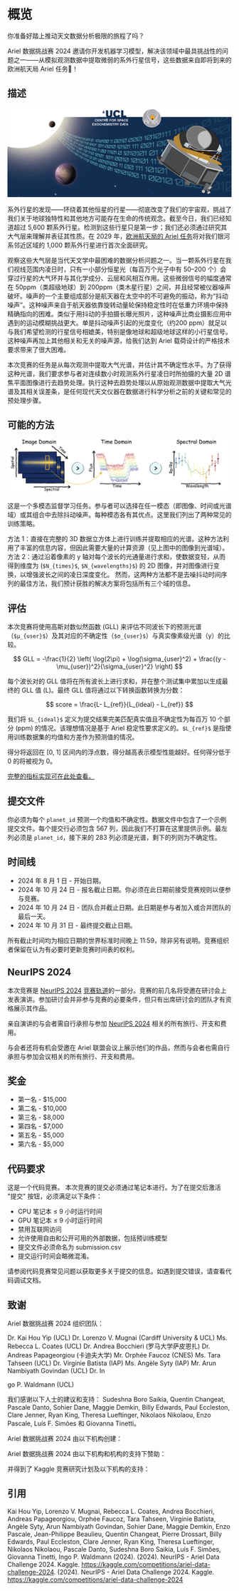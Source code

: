 # 概览

你准备好踏上推动天文数据分析极限的旅程了吗？

Ariel 数据挑战赛 2024 邀请你开发机器学习模型，解决该领域中最具挑战性的问题之一——从模拟观测数据中提取微弱的系外行星信号，这些数据来自即将到来的欧洲航天局 Ariel 任务🚀！

## 描述

![](./assets/ariel_description_image.png)

系外行星的发现——环绕着其他恒星的行星——彻底改变了我们的宇宙观，挑战了我们关于地球独特性和其他地方可能存在生命的传统观念。截至今日，我们已经知道超过 5,600 颗系外行星。检测到这些行星只是第一步；我们还必须通过研究其大气层来理解并表征其性质。在 2029 年，[欧洲航天局的 Ariel 任务](https://arielmission.space/)将对我们银河系邻近区域的 1,000 颗系外行星进行首次全面研究。

观察这些大气层是当代天文学中最困难的数据分析问题之一。当一颗系外行星在我们视线范围内凌日时，只有一小部分恒星光（每百万个光子中有 50–200 个）会穿过行星的大气环并与其化学成分、云层和风相互作用。这些微弱信号的幅度通常在 50ppm（类超级地球）到 200ppm（类木星行星）之间，并且经常被仪器噪声破坏。噪声的一个主要组成部分是航天器在太空中的不可避免的振动，称为“抖动噪声”。这种噪声来自于航天器依靠旋转动量轮保持稳定性时在低重力环境中保持精确指向的困难。类似于用抖动的手拍摄长曝光照片，这种噪声比商业摄影应用中遇到的运动模糊挑战更大。单是抖动噪声引起的光度变化（约200 ppm）就足以与我们希望检测的行星信号相媲美，特别是像地球和超级地球这样的小行星信号。这种噪声再加上其他相关和无关的噪声源，给我们达到 Ariel 载荷设计的严格技术要求带来了很大困难。

本次竞赛的任务是从每次观测中提取大气光谱，并估计其不确定性水平。为了获得这种光谱，我们要求参与者对连续数小时观测系外行星凌日时所拍摄的大量 2D 谱焦平面图像进行去趋势处理。执行这种去趋势处理以从原始观测数据中提取大气光谱及其相关误差条，是任何现代天文仪器在数据进行科学分析之前的关键和常见的预处理步骤。

## 可能的方法

![](./assets/inbox_18942071_d43f0c5cd9f93fc2c334ec42f0cdd95b_data_reduction.jpg)

这是一个多模态监督学习任务。参与者可以选择在任一模态（即图像、时间或光谱域）或其组合中去除抖动噪声。每种模态各有其优点。这里我们列出了两种常见的训练策略。

方法 1：直接在完整的 3D 数据立方体上进行训练并提取相应的光谱。这种方法利用了丰富的信息内容，但因此需要大量的计算资源（见上图中的图像到光谱域）。
方法 2：通过沿着像素的 y 轴对每个波长的光通量进行求和，使数据变轻，从而得到维度为 (`$N_{times}$`, `$N_{wavelengths}$`) 的 2D 图像，并对图像进行变换，以增强波长之间的凌日深度变化。
然而，这两种方法都不是去噪抖动时间序列的最佳方法，我们预计获胜的解决方案将包括所有三个域的信息。

## 评估

本次竞赛将使用高斯对数似然函数 (GLL) 来评估不同波长下的预测光谱（`$μ_{user}$`）及其对应的不确定性（`$σ_{user}$`）与真实像素级光谱（y）的比较。

$$
GLL = -\frac{1}{2} \left( \log(2\pi) + \log(\sigma_{user}^2) + \frac{(y - \mu_{user})^2}{\sigma_{user}^2} \right)
$$

每个波长对的 GLL 值将在所有波长上进行求和，并在整个测试集中累加以生成最终的 GLL 值 (L)。最终 GLL 值将通过以下转换函数转换为分数：

$$
score = \frac{L- L_{ref}}{L_{ideal} - L_{ref}}
$$

我们将 `$L_{ideal}$` 定义为提交结果完美匹配真实值且不确定性为每百万 10 个部分 (ppm) 的情况。该理想情况是基于 Ariel 稳定性要求定义的。`$L_{ref}$` 是指使用训练数据集的均值和方差作为预测值的情况。

得分将返回在 [0, 1] 区间内的浮点数，得分越高表示模型性能越好。任何得分低于 0 的将被视为 0。

[完整的指标实现可在此处查看。](https://www.kaggle.com/code/metric/ariel-gaussian-log-likelihood)

## 提交文件

你必须为每个 `planet_id` 预测一个均值和不确定性。数据文件中包含了一个示例提交文件。每个提交行必须包含 567 列，因此我们不打算在这里提供示例。最左列必须是 `planet_id`，接下来的 283 列必须是光谱，剩下的列则为不确定性。

## 时间线

* 2024 年 8 月 1 日 - 开始日期。
* 2024 年 10 月 24 日 - 报名截止日期。你必须在此日期前接受竞赛规则以便参与竞赛。
* 2024 年 10 月 24 日 - 团队合并截止日期。此日期是参与者加入或合并团队的最后一天。
* 2024 年 10 月 31 日 - 最终提交截止日期。

所有截止时间均为相应日期的世界标准时间晚上 11:59，除非另有说明。竞赛组织者保留在认为有必要时更新竞赛时间表的权利。

## NeurIPS 2024

本次竞赛是 [NeurIPS 2024](https://neurips.cc/Conferences/2024) [竞赛轨道](https://blog.neurips.cc/2024/06/04/neurips-2024-competitions-announced/)的一部分。竞赛的前几名将受邀在研讨会上发表演讲。参加研讨会并非参与竞赛的必要条件，但只有出席研讨会的团队才有资格展示其作品。

亲自演讲的与会者需自行承担与参加 [NeurIPS 2024](https://neurips.cc/Conferences/2024) 相关的所有旅行、开支和费用。

与会者还将有机会受邀在 Ariel 联盟会议上展示他们的作品，然而与会者也需自行承担与参加会议相关的所有旅行、开支和费用。

## 奖金

* 第一名 - $15,000
* 第二名 - $10,000
* 第三名 - $8,000
* 第四名 - $7,000
* 第五名 - $5,000
* 第六名 - $5,000

## 代码要求

这是一个代码竞赛。
本次竞赛的提交必须通过笔记本进行。为了在提交后激活 "提交" 按钮，必须满足以下条件：

* CPU 笔记本 ≤ 9 小时运行时间
* GPU 笔记本 ≤ 9 小时运行时间
* 禁用互联网访问
* 允许使用自由和公开可用的外部数据，包括预训练模型
* 提交文件必须命名为 submission.csv
* 提交运行时间会略微混淆。

请参阅代码竞赛常见问题以获取更多关于提交的信息。如遇到提交错误，请查看代码调试文档。

## 致谢

Ariel 数据挑战赛 2024 组织团队：

Dr. Kai Hou Yip (UCL)
Dr. Lorenzo V. Mugnai (Cardiff University & UCL)
Ms. Rebecca L. Coates (UCL)
Dr. Andrea Bocchieri (罗马大学萨皮恩扎)
Dr. Andreas Papageorgiou (卡迪夫大学)
Mr. Orphée Faucoz (CNES)
Ms. Tara Tahseen (UCL)
Dr. Virginie Batista (IAP)
Ms. Angèle Syty (IAP)
Mr. Arun Nambiyath Govindan (UCL)
Dr. In

go P. Waldmann (UCL)

我们感谢以下人士的建议和支持：
Sudeshna Boro Saikia, Quentin Changeat, Pascale Danto, Sohier Dane, Maggie Demkin, Billy Edwards, Paul Eccleston, Clare Jenner, Ryan King, Theresa Lueftinger, Nikolaos Nikolaou, Enzo Pascale, Luís F. Simões 和 Giovanna Tinetti。

Ariel 数据挑战赛 2024 由以下机构创建：

Ariel 数据挑战赛 2024 由以下机构和机构的支持下赞助：

并得到了 Kaggle 竞赛研究计划及以下机构的支持：

## 引用

Kai Hou Yip, Lorenzo V. Mugnai, Rebecca L. Coates, Andrea Bocchieri, Andreas Papageorgiou, Orphée Faucoz, Tara Tahseen, Virginie Batista, Angèle Syty, Arun Nambiyath Govindan, Sohier Dane, Maggie Demkin, Enzo Pascale, Jean-Philippe Beaulieu, Quentin Changeat, Pierre Drossart, Billy Edwards, Paul Eccleston, Clare Jenner, Ryan King, Theresa Lueftinger, Nikolaos Nikolaou, Pascale Danto, Sudeshna Boro Saikia, Luís F. Simões, Giovanna Tinetti, Ingo P. Waldmann (2024). (2024). NeurIPS - Ariel Data Challenge 2024. Kaggle. https://kaggle.com/competitions/ariel-data-challenge-2024. (2024). NeurIPS - Ariel Data Challenge 2024. Kaggle. https://kaggle.com/competitions/ariel-data-challenge-2024